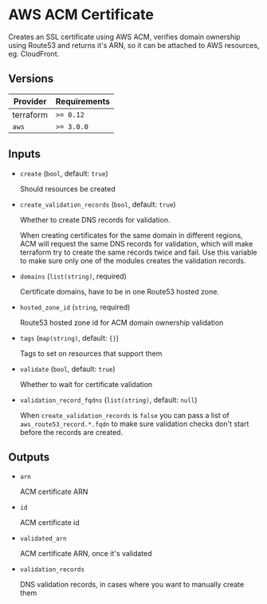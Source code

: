 # AWS ACM Certificate

Creates an SSL certificate using AWS ACM, verifies domain ownership using Route53 and returns it's ARN, so it can be attached to AWS resources, eg. CloudFront.

<!-- bin/docs -->

## Versions

| Provider | Requirements |
|-|-|
| terraform | `>= 0.12` |
| `aws` | `>= 3.0.0` |

## Inputs

* `create` (`bool`, default: `true`)

    Should resources be created

* `create_validation_records` (`bool`, default: `true`)

    Whether to create DNS records for validation.

    When creating certificates for the same domain in different regions,
    ACM will request the same DNS records for validation, which will make
    terraform try to create the same records twice and fail.
    Use this variable to make sure only one of the modules creates
    the validation records.


* `domains` (`list(string)`, required)

    Certificate domains, have to be in one Route53 hosted zone.

* `hosted_zone_id` (`string`, required)

    Route53 hosted zone id for ACM domain ownership validation

* `tags` (`map(string)`, default: `{}`)

    Tags to set on resources that support them

* `validate` (`bool`, default: `true`)

    Whether to wait for certificate validation

* `validation_record_fqdns` (`list(string)`, default: `null`)

    When `create_validation_records` is `false` you can pass a list of `aws_route53_record.*.fqdn` to make sure validation checks don't start before the records are created.



## Outputs

* `arn`

    ACM certificate ARN

* `id`

    ACM certificate id

* `validated_arn`

    ACM certificate ARN, once it's validated

* `validation_records`

    DNS validation records, in cases where you want to manually create them
